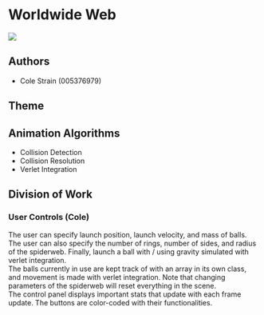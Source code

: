 # Worldwide Web
![](images/demo.gif)

## Authors
- Cole Strain (005376979)

## Theme

## Animation Algorithms
- Collision Detection
- Collision Resolution
- Verlet Integration

## Division of Work
### User Controls (Cole)
The user can specify launch position, launch velocity, and mass of balls. The user can also specify the number of rings, number of sides, and radius of the spiderweb. Finally, launch a ball with / using gravity simulated with verlet integration.\
The balls currently in use are kept track of with an array in its own class, and movement is made with verlet integration. Note that changing parameters of the spiderweb will reset everything in the scene.\
The control panel displays important stats that update with each frame update. The buttons are color-coded with their functionalities.